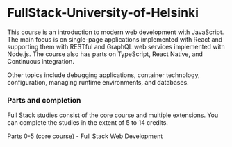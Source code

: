# FullStack-University-of-Helsinki

This course is an introduction to modern web development with JavaScript. The main focus is on single-page applications implemented with React and supporting them with RESTful and GraphQL web services implemented with Node.js. The course also has parts on TypeScript, React Native, and Continuous integration.

Other topics include debugging applications, container technology, configuration, managing runtime environments, and databases.
### Parts and completion
Full Stack studies consist of the core course and multiple extensions. You can complete the studies in the extent of 5 to 14 credits.

Parts 0-5 (core course) - Full Stack Web Development